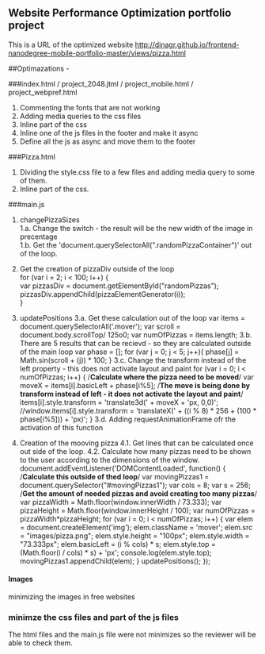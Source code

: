## Website Performance Optimization portfolio project

This is a URL of the optimized website http://dinagr.github.io/frontend-nanodegree-mobile-portfolio-master/views/pizza.html

##Optimazations - 

###index.html / project_2048.jtml / project_mobile.html / project_webpref.html

1. Commenting the fonts that are not working
2. Adding media queries to the css files
3. Inline part of the css
4. Inline one of the js files in the footer and make it async
5. Define all the js as async and move them to the footer

###Pizza.html

1. Dividing the style.css file to a few files and adding media query to some of them.
2. Inline part of the css.

###main.js

1. changePizzaSizes </br>
	1.a. Change the switch - the result will be the new width of the image in precentage </br>
	1.b. Get the 'document.querySelectorAll(".randomPizzaContainer")' out of the loop.

2. Get the creation of pizzaDiv outside of the loop </br>
	for (var i = 2; i < 100; i++) { </br>
  		var pizzasDiv = document.getElementById("randomPizzas"); </br>
  	pizzasDiv.appendChild(pizzaElementGenerator(i)); </br>
	}

3. updatePositions
	3.a. Get these calculation out of the loop
	var items = document.querySelectorAll('.mover');
  	var scroll = document.body.scrollTop/ 125o0;
  	var numOfPizzas = items.length;
  	3.b. There are 5 results that can be recievd - so they are calculated outside of the main loop
  	var phase = [];
  	for (var j = 0; j < 5; j++){
    	phase[j] = Math.sin(scroll + (j)) * 100;
  	}
  	3.c. Change the transform instead of the left property - this does not activate layout and paint 
  	for (var i = 0; i < numOfPizzas; i++) {
    	/****Calculate where the pizza need to be moved****/
    	var moveX = items[i].basicLeft + phase[i%5];
    	/****The move is being done by transform instead of left - it does not activate the layout and paint****/
    	items[i].style.transform = 'translate3d(' + moveX + 'px, 0,0)';
    	//window.items[i].style.transform = 'translateX(' + ((i % 8) * 256 + (100 * phase[i%5])) + 'px)';
  	}
  	3.d. Adding requestAnimationFrame ofr the activation of this function

4. Creation of the mooving pizza
	4.1. Get lines that can be calculated once out side of the loop.
	4.2. Calculate how many pizzas need to be shown to the user according to the dimensions of the window.
document.addEventListener('DOMContentLoaded', function() {
  /****Calculate this outside of thed loop****/
  var movingPizzas1 = document.querySelector("#movingPizzas1");
  var cols = 8;
  var s = 256;
  /****Get the amount of needed pizzas and avoid creating too many pizzas****/
  var pizzaWidth = Math.floor(window.innerWidth / 73.333);
  var pizzaHeight = Math.floor(window.innerHeight / 100);
  var numOfPizzas = pizzaWidth*pizzaHeight;
  for (var i = 0; i < numOfPizzas; i++) {
    var elem = document.createElement('img');
    elem.className = 'mover';
    elem.src = "images/pizza.png";
    elem.style.height = "100px";
    elem.style.width = "73.333px";
    elem.basicLeft = (i % cols) * s;
    elem.style.top = (Math.floor(i / cols) * s) + 'px';
    console.log(elem.style.top);
    movingPizzas1.appendChild(elem);
  }
  updatePositions();
});

#### Images 

minimizing the images in free websites

### minimze the css files and part of the js files 
The html files and the main.js file were not minimizes so the reviewer will be able to check them.